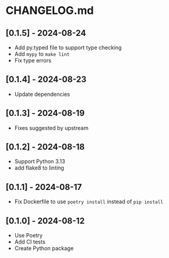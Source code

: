 # CHANGELOG.md

## [0.1.5] - 2024-08-24

- Add py.typed file to support type checking
- Add `mypy` to `make lint`
- Fix type errors

## [0.1.4] - 2024-08-23

- Update dependencies

## [0.1.3] - 2024-08-19

- Fixes suggested by upstream

## [0.1.2] - 2024-08-18

- Support Python 3.13
- add flake8 to linting

## [0.1.1] - 2024-08-17

- Fix Dockerfile to use `poetry install` instead of `pip install`

## [0.1.0] - 2024-08-12

- Use Poetry
- Add CI tests
- Create Python package
